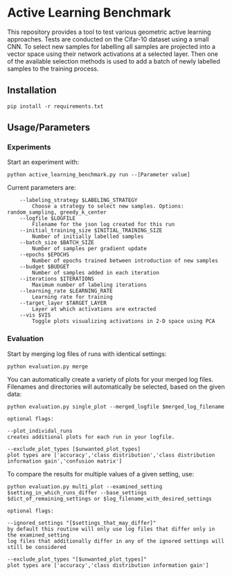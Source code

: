 # Active Learning Benchmark
This repository provides a tool to test various geometric active learning approaches. Tests are conducted on the Cifar-10 dataset using a small CNN.
To select new samples for labelling all samples are projected into a vector space using their network activations at a selected layer. 
Then one of the available selection methods is used to add a batch of newly labelled samples to the training process.

## Installation
```
pip install -r requirements.txt
```
## Usage/Parameters
### Experiments
Start an experiment with:
```
python active_learning_benchmark.py run --[Parameter value]
```
Current parameters are:
```
    --labeling_strategy $LABELING_STRATEGY
        Choose a strategy to select new samples. Options: random_sampling, greedy_k_center
    --logfile $LOGFILE
        Filename for the json log created for this run
    --initial_training_size $INITIAL_TRAINING_SIZE
        Number of initially labelled samples
    --batch_size $BATCH_SIZE
        Number of samples per gradient update
    --epochs $EPOCHS
        Number of epochs trained between introduction of new samples
    --budget $BUDGET
        Number of samples added in each iteration
    --iterations $ITERATIONS
        Maximum number of labeling iterations
    --learning_rate $LEARNING_RATE
        Learning rate for training
    --target_layer $TARGET_LAYER
        Layer at which activations are extracted
    --vis $VIS
        Toggle plots visualizing activations in 2-D space using PCA
```
### Evaluation

Start by merging log files of runs with identical settings:
```
python evaluation.py merge
```
You can automatically create a variety of plots for your merged log files. Filenames and directories will automatically be 
selected, based on the given data:
```
python evaluation.py single_plot --merged_logfile $merged_log_filename

optional flags:

--plot_individal_runs
creates additional plots for each run in your logfile.

--exclude_plot_types [$unwanted_plot_types]
plot types are ['accuracy','class distribution','class distribution information gain','confusion matrix']
```
To compare the results for multiple values of a given setting, use:
```
python evaluation.py multi_plot --examined_setting $setting_in_which_runs_differ --base_settings $dict_of_remaining_settings or $log_filename_with_desired_settings

optional flags:

--ignored_settings "[$settings_that_may_differ]"
by default this routine will only use log files that differ only in the examined_setting
log files that additionally differ in any of the ignored settings will still be considered

--exclude_plot_types "[$unwanted_plot_types]"
plot types are ['accuracy','class distribution information gain']
```
